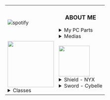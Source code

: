 <table align="center">
<tr>
<td><img src="https://novatorem-three-sooty.vercel.app/api/spotify" alt="spotify"></td>
<td><h3 align="center">ABOUT ME</h3><details><summary>My PC Parts</summary>
<img src="https://img.shields.io/badge/NVIDIA-RTX%202080Ti%20SLI-76B900?style=for-the-badge&amp;logo=nvidia&amp;logoColor=white" alt="NVIDIA">
<img src="https://img.shields.io/badge/Intel-Core_i9_9980XE-0071C5?style=for-the-badge&amp;logo=intel&amp;logoColor=white" alt="INTEL"></details>
<details><summary>Medias</summary>
<a href="https://namemc.com/Auuki.2">
					    <img src="https://img.shields.io/badge/Minecraft-5FB709?style=for-the-badge&amp;logo=minecraft&amp;logoColor=white" alt="">
						</a>
                        <a href="https://sketchfab.com/auuki/">
							<img src="https://img.shields.io/badge/SketchFab-1caad9?style=for-the-badge&amp;logo=sketchfab&amp;logoColor=white" alt="">
						</a>
                        <a href="https://discord.gg/ePmNxnQ">
							<img src="https://img.shields.io/badge/Auuki%20Community-%237289DA?style=for-the-badge&amp;logo=discord&amp;logoColor=white" alt="">
						</a>
                        <a href="https://steamcommunity.com/id/Auuki">
							<img src="https://img.shields.io/badge/Steam-000000?style=for-the-badge&amp;logo=steam&amp;logoColor=white" alt="Steam">
						</a>
</details></td>
<tr>
<td>
<img src="https://edgecast.wizard101.com/image/free/Wizard/Landing-Pages/Networks/ExplorePlay_logo.png" , width="150">
<details>
					<summary>Classes</summary>
					<li>
						<img src="https://cdn.discordapp.com/emojis/789873926481903657.png" , width="50">- Main DPS (Lv. 140)</li>
					<li>
						<img src="https://cdn.discordapp.com/emojis/789873926767116308.png" , width="50">- Secondary DPS (Lv. 140)</li>
					<li>
						<img src="https://cdn.discordapp.com/emojis/789873926830030848.png" , width="50">- Healing & Utility (Lv. 140)</li>
				</details>
</td>
<td><img src="https://i.redd.it/hz2stkquykk21.png", width="100"><details>
					<summary>Shield - NYX</summary>
				</details>
				<details>
					<summary>Sword - Cybelle</summary>
				</details></td>

</table>
